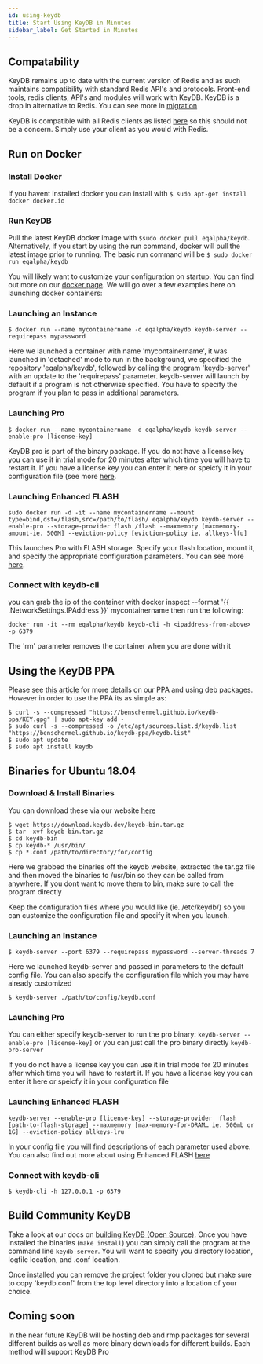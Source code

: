 ```yaml
---
id: using-keydb
title: Start Using KeyDB in Minutes
sidebar_label: Get Started in Minutes
---
```


<div id="blog_body">

## Compatability

KeyDB remains up to date with the current version of Redis and as such maintains compatibility with standard Redis API's and protocols. Front-end tools, redis clients, API's and modules will work with KeyDB. KeyDB is a drop in alternative to Redis. You can see more in [migration](https://docs.keydb.dev/docs/migration)

KeyDB is compatible with all Redis clients as listed [here](https://redis.io/clients) so this should not be a concern. Simply use your client as you would with Redis.

## Run on Docker

### Install Docker

If you havent installed docker you can install with `$ sudo apt-get install docker docker.io`

### Run KeyDB

Pull the latest KeyDB docker image with `$sudo docker pull eqalpha/keydb`. Alternatively, if you start by using the run command, docker will pull the latest image prior to running. The basic run command will be `$ sudo docker run eqalpha/keydb`

You will likely want to customize your configuration on startup. You can find out more on our [docker page](https://hub.docker.com/r/eqalpha/keydb). We will go over a few examples here on launching docker containers:

### Launching an Instance
```
$ docker run --name mycontainername -d eqalpha/keydb keydb-server --requirepass mypassword 
```
Here we launched a container with name 'mycontainername', it was launched in 'detached' mode to run in the background, we specified the repository 'eqalpha/keydb', followed by calling the program 'keydb-server' with an update to the 'requirepass' parameter. keydb-server will launch by default if a program is not otherwise specified. You have to specify the program if you plan to pass in additional parameters.

### Launching Pro
```
$ docker run --name mycontainername -d eqalpha/keydb keydb-server --enable-pro [license-key]
```
KeyDB pro is part of the binary package. If you do not have a license key you can use it in trial mode for 20 minutes after which time you will have to restart it. If you have a license key you can enter it here or speicfy it in your configuration file (see more [here](https://hub.docker.com/r/eqalpha/keydb).

### Launching Enhanced FLASH
```
sudo docker run -d -it --name mycontainername --mount type=bind,dst=/flash,src=/path/to/flash/ eqalpha/keydb keydb-server --enable-pro --storage-provider flash /flash --maxmemory [maxmemory-amount-ie. 500M] --eviction-policy [eviction-policy ie. allkeys-lfu]
```
This launches Pro with FLASH storage. Specify your flash location, mount it, and specify the appropriate configuration parameters. You can see more [here](https://hub.docker.com/r/eqalpha/keydb).

### Connect with keydb-cli
you can grab the ip of the container with docker inspect --format '{{ .NetworkSettings.IPAddress }}' mycontainername then run the following:
```
docker run -it --rm eqalpha/keydb keydb-cli -h <ipaddress-from-above> -p 6379
```
The 'rm' parameter removes the container when you are done with it

## Using the KeyDB PPA

Please see [this article](https://docs.keydb.dev/docs/ppa-deb/) for more details on our PPA and using deb packages. However in order to use the PPA its as simple as:
```
$ curl -s --compressed "https://benschermel.github.io/keydb-ppa/KEY.gpg" | sudo apt-key add -
$ sudo curl -s --compressed -o /etc/apt/sources.list.d/keydb.list "https://benschermel.github.io/keydb-ppa/keydb.list"
$ sudo apt update
$ sudo apt install keydb
```

## Binaries for Ubuntu 18.04

### Download & Install Binaries
You can download these via our website [here](https://keydb.dev/downloads.html)
```
$ wget https://download.keydb.dev/keydb-bin.tar.gz
$ tar -xvf keydb-bin.tar.gz
$ cd keydb-bin
$ cp keydb-* /usr/bin/
$ cp *.conf /path/to/directory/for/config
```
Here we grabbed the binaries off the keydb website, extracted the tar.gz file and then moved the binaries to /usr/bin so they can be called from anywhere. If you dont want to move them to bin, make sure to call the program directly

Keep the configuration files where you would like (ie. /etc/keydb/) so you can customize the configuration file and specify it when you launch.

### Launching an Instance

```
$ keydb-server --port 6379 --requirepass mypassword --server-threads 7
```
Here we launched keydb-server and passed in parameters to the default config file. You can also specify the configuration file which you may have already customized
```
$ keydb-server ./path/to/config/keydb.conf
```
### Launching Pro
You can either specify keydb-server to run the pro binary: `keydb-server --enable-pro [license-key]` or you can just call the pro binary directly `keydb-pro-server`

If you do not have a license key you can use it in trial mode for 20 minutes after which time you will have to restart it. If you have a license key you can enter it here or speicfy it in your configuration file

### Launching Enhanced FLASH
```
keydb-server --enable-pro [license-key] --storage-provider  flash  [path-to-flash-storage] --maxmemory [max-memory-for-DRAM… ie. 500mb or 1G] --eviction-policy allkeys-lru
```
In your config file you will find descriptions of each parameter used above. You can also find out more about using Enhanced FLASH [here]( https://docs.keydb.dev/docs/pro-flash/)

### Connect with keydb-cli
```
$ keydb-cli -h 127.0.0.1 -p 6379
```

## Build Community KeyDB

Take a look at our docs on [building KeyDB (Open Source)](https://docs.keydb.dev/docs/build/). Once you have installed the binaries (`make install`) you can simply call the program at the command line `keydb-server`. You will want to specify you directory location, logfile location, and .conf location. 

Once installed you can remove the project folder you cloned but make sure to copy 'keydb.conf' from the top level directory into a location of your choice.

## Coming soon

In the near future KeyDB will be hosting deb and rmp packages for several different builds as well as more binary downloads for different builds. Each method will support KeyDB Pro
</div>
